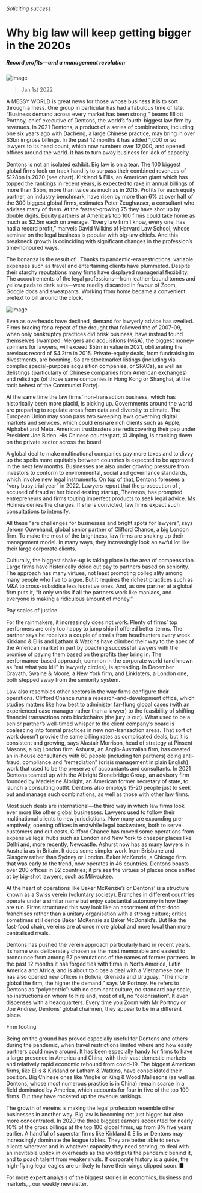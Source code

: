 ###### Soliciting success
# Why big law will keep getting bigger in the 2020s 
##### Record profits—and a management revolution 
![image](images/20220101_wbd001.jpg) 
> Jan 1st 2022 
A MESSY WORLD is great news for those whose business it is to sort through a mess. One group in particular has had a fabulous time of late. “Business demand across every market has been strong,” beams Elliott Portnoy, chief executive of Dentons, the world’s fourth-biggest law firm by revenues. In 2021 Dentons, a product of a series of combinations, including one six years ago with Dacheng, a large Chinese practice, may bring in over $3bn in gross billings. In the past 12 months it has added 1,000 or so lawyers to its head count, which now numbers over 12,000, and opened offices around the world. It has to turn away business for lack of capacity.
Dentons is not an isolated exhibit. Big law is on a tear. The 100 biggest global firms look on track handily to surpass their combined revenues of $128bn in 2020 (see chart). Kirkland &amp; Ellis, an American giant which has topped the rankings in recent years, is expected to rake in annual billings of more than $5bn, more than twice as much as in 2015. Profits for each equity partner, an industry benchmark, have risen by more than 6% at over half of the 300 biggest global firms, estimates Peter Zeughauser, a consultant who advises many of them. At the fastest-growing 75 they have shot up by double digits. Equity partners at America’s top 100 firms could take home as much as $2.5m each on average. “Every law firm I know, every one, has had a record profit,” marvels David Wilkins of Harvard Law School, whose seminar on the legal business is popular with big-law chiefs. And this breakneck growth is coinciding with significant changes in the profession’s time-honoured ways.

The bonanza is the result of . Thanks to pandemic-era restrictions, variable expenses such as travel and entertaining clients have plummeted. Despite their starchy reputations many firms have displayed managerial flexibility. The accoutrements of the legal professions—from leather-bound tomes and yellow pads to dark suits—were readily discarded in favour of Zoom, Google docs and sweatpants. Working from home became a convenient pretext to bill around the clock.
![image](images/20220101_wbc988.png) 

Even as overheads have declined, demand for lawyerly advice has swelled. Firms bracing for a repeat of the drought that followed the  of 2007-09, when only bankruptcy practices did brisk business, have instead found themselves swamped. Mergers and acquisitions (M&amp;A), the biggest money-spinners for lawyers, will exceed $5trn in value in 2021, obliterating the previous record of $4.2trn in 2015. Private-equity deals, from fundraising to divestments, are booming. So are stockmarket listings (including via complex special-purpose acquisition companies, or SPACs), as well as delistings (particularly of Chinese companies from American exchanges) and relistings (of those same companies in Hong Kong or Shanghai, at the tacit behest of the Communist Party).
At the same time the law firms’ non-transaction business, which has historically been more placid, is picking up. Governments around the world are preparing to regulate areas from data and diversity to climate. The European Union may soon pass two sweeping laws governing digital markets and services, which could ensnare rich clients such as Apple, Alphabet and Meta. American trustbusters are rediscovering their pep under President Joe Biden. His Chinese counterpart, Xi Jinping, is cracking down on the private sector across the board.
A global deal to make multinational companies pay more taxes and to divvy up the spoils more equitably between countries is expected to be approved in the next few months. Businesses are also under growing pressure from investors to conform to environmental, social and governance standards, which involve new legal instruments. On top of that, Dentons foresees a “very busy trial year” in 2022. Lawyers report that the prosecution of , accused of fraud at her blood-testing startup, Theranos, has prompted entrepreneurs and firms touting imperfect products to seek legal advice. Ms Holmes denies the charges. If she is convicted, law firms expect such consultations to intensify.
All these “are challenges for businesses and bright spots for lawyers”, says Jeroen Ouwehand, global senior partner of Clifford Chance, a big London firm. To make the most of the brightness, law firms are shaking up their management model. In many ways, they increasingly look an awful lot like their large corporate clients.
Culturally, the biggest shake-up is taking place in the area of compensation. Large firms have historically doled out pay to partners based on seniority. The approach has many virtues, not least promoting collegiality among many people who live to argue. But it requires the richest practices such as M&amp;A to cross-subsidise less lucrative ones. And, as one partner at a global firm puts it, “It only works if all the partners work like maniacs, and everyone is making a ridiculous amount of money.”
Pay scales of justice
For the rainmakers, it increasingly does not work. Plenty of firms’ top performers are only too happy to jump ship if offered better terms. The partner says he receives a couple of emails from headhunters every week. Kirkland &amp; Ellis and Latham &amp; Watkins have climbed their way to the apex of the American market in part by poaching successful lawyers with the promise of paying them based on the profits they bring in. The performance-based approach, common in the corporate world (and known as “eat what you kill” in lawyerly circles), is spreading. In December Cravath, Swaine &amp; Moore, a New York firm, and Linklaters, a London one, both stepped away from the seniority system.
Law also resembles other sectors in the way firms configure their operations. Clifford Chance runs a research-and-development office, which studies matters like how best to administer far-flung global cases (with an experienced case manager rather than a lawyer) to the feasibility of shifting financial transactions onto blockchains (the jury is out). What used to be a senior partner’s well-timed whisper to the client company’s board is coalescing into formal practices in new non-transaction areas. That sort of work doesn’t provide the same billing rates as complicated deals, but it is consistent and growing, says Alastair Morrison, head of strategy at Pinsent Masons, a big London firm. Ashurst, an Anglo-Australian firm, has created an in-house consultancy with 60 people (including ten partners) doing anti-fraud, compliance and “remediation” (crisis management in plain English) work that used to be the preserve of accountants and consultants. In 2021 Dentons teamed up with the Albright Stonebridge Group, an advisory firm founded by Madeleine Albright, an American former secretary of state, to launch a consulting outfit. Dentons also employs 15-20 people just to seek out and manage such combinations, as well as those with other law firms.
Most such deals are international—the third way in which law firms look ever more like other global businesses. Lawyers used to follow their multinational clients to new jurisdictions. Now many are expanding pre-emptively, opening offices in erstwhile legal backwaters, both to serve customers and cut costs. Clifford Chance has moved some operations from expensive legal hubs such as London and New York to cheaper places like Delhi and, more recently, Newcastle. Ashurst now has as many lawyers in Australia as in Britain. It does some simpler work from Brisbane and Glasgow rather than Sydney or London. Baker McKenzie, a Chicago firm that was early to the trend, now operates in 46 countries. Dentons boasts over 200 offices in 82 countries; it praises the virtues of places once sniffed at by big-shot lawyers, such as Milwaukee.
At the heart of operations like Baker McKenzie’s or Dentons’ is a structure known as a Swiss verein (voluntary society). Branches in different countries operate under a similar name but enjoy substantial autonomy in how they are run. Firms structured this way look like an assortment of fast-food franchises rather than a unitary organisation with a strong culture; critics sometimes still deride Baker McKenzie as Baker McDonald’s. But like the fast-food chain, vereins are at once more global and more local than more centralised rivals.
Dentons has pushed the verein approach particularly hard in recent years. Its name was deliberately chosen as the most memorable and easiest to pronounce from among 67 permutations of the names of former partners. In the past 12 months it has forged ties with firms in North America, Latin America and Africa, and is about to close a deal with a Vietnamese one. It has also opened new offices in Bolivia, Grenada and Uruguay. “The more global the firm, the higher the demand,” says Mr Portnoy. He refers to Dentons as “polycentric”: with no dominant culture, no standard pay scale, no instructions on whom to hire and, most of all, no “colonisation”. It even dispenses with a headquarters. Every time you Zoom with Mr Portnoy or Joe Andrew, Dentons’ global chairmen, they appear to be in a different place.
Firm footing
Being on the ground has proved especially useful for Dentons and others during the pandemic, when travel restrictions limited where and how easily partners could move around. It has been especially handy for firms to have a large presence in America and China, with their vast domestic markets and relatively rapid economic rebound from covid-19. The biggest American firms, like Ellis &amp; Kirkland or Latham &amp; Watkins, have consolidated their position. Big Chinese ones like Yingke or King &amp; Wood Mallesons (as well as Dentons, whose most numerous practice is in China) remain scarce in a field dominated by America, which accounts for four in five of the top 100 firms. But they have rocketed up the revenue rankings.
The growth of vereins is making the legal profession resemble other businesses in another way. Big law is becoming not just bigger but also more concentrated. In 2020 the three biggest earners accounted for nearly 10% of the gross billings at the top 100 global firms, up from 8% five years earlier. A handful of superstar firms like Kirkland &amp; Ellis or Dentons may increasingly dominate the league tables. They are better able to serve clients wherever and in whatever capacity they need serving, to deal with an inevitable uptick in overheads as the world puts the pandemic behind it, and to poach talent from weaker rivals. If corporate history is a guide, the high-flying legal eagles are unlikely to have their wings clipped soon. ■
For more expert analysis of the biggest stories in economics, business and markets, , our weekly newsletter.
